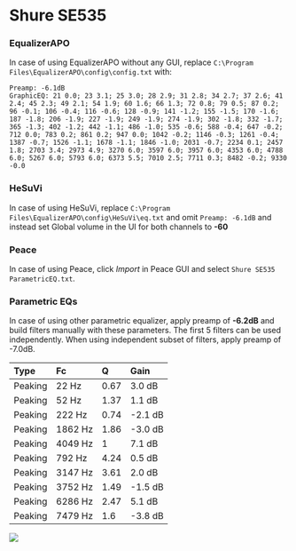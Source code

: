 # Shure SE535

### EqualizerAPO
In case of using EqualizerAPO without any GUI, replace `C:\Program Files\EqualizerAPO\config\config.txt`
with:
```
Preamp: -6.1dB
GraphicEQ: 21 0.0; 23 3.1; 25 3.0; 28 2.9; 31 2.8; 34 2.7; 37 2.6; 41 2.4; 45 2.3; 49 2.1; 54 1.9; 60 1.6; 66 1.3; 72 0.8; 79 0.5; 87 0.2; 96 -0.1; 106 -0.4; 116 -0.6; 128 -0.9; 141 -1.2; 155 -1.5; 170 -1.6; 187 -1.8; 206 -1.9; 227 -1.9; 249 -1.9; 274 -1.9; 302 -1.8; 332 -1.7; 365 -1.3; 402 -1.2; 442 -1.1; 486 -1.0; 535 -0.6; 588 -0.4; 647 -0.2; 712 0.0; 783 0.2; 861 0.2; 947 0.0; 1042 -0.2; 1146 -0.3; 1261 -0.4; 1387 -0.7; 1526 -1.1; 1678 -1.1; 1846 -1.0; 2031 -0.7; 2234 0.1; 2457 1.8; 2703 3.4; 2973 4.9; 3270 6.0; 3597 6.0; 3957 6.0; 4353 6.0; 4788 6.0; 5267 6.0; 5793 6.0; 6373 5.5; 7010 2.5; 7711 0.3; 8482 -0.2; 9330 -0.0
```

### HeSuVi
In case of using HeSuVi, replace `C:\Program Files\EqualizerAPO\config\HeSuVi\eq.txt` and omit `Preamp:
-6.1dB` and instead set Global volume in the UI for both channels to **-60**

### Peace
In case of using Peace, click *Import* in Peace GUI and select `Shure SE535 ParametricEQ.txt`.

### Parametric EQs
In case of using other parametric equalizer, apply preamp of **-6.2dB** and build filters manually
with these parameters. The first 5 filters can be used independently.
When using independent subset of filters, apply preamp of -7.0dB.

| Type    | Fc      |    Q | Gain    |
|:--------|:--------|:-----|:--------|
| Peaking | 22 Hz   | 0.67 | 3.0 dB  |
| Peaking | 52 Hz   | 1.37 | 1.1 dB  |
| Peaking | 222 Hz  | 0.74 | -2.1 dB |
| Peaking | 1862 Hz | 1.86 | -3.0 dB |
| Peaking | 4049 Hz | 1    | 7.1 dB  |
| Peaking | 792 Hz  | 4.24 | 0.5 dB  |
| Peaking | 3147 Hz | 3.61 | 2.0 dB  |
| Peaking | 3752 Hz | 1.49 | -1.5 dB |
| Peaking | 6286 Hz | 2.47 | 5.1 dB  |
| Peaking | 7479 Hz | 1.6  | -3.8 dB |

![](https://raw.githubusercontent.com/jaakkopasanen/AutoEq/master/results/headphonecom/sbaf-serious/Shure%20SE535/Shure%20SE535.png)
